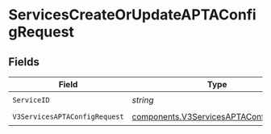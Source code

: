 # ServicesCreateOrUpdateAPTAConfigRequest


## Fields

| Field                                                                                            | Type                                                                                             | Required                                                                                         | Description                                                                                      |
| ------------------------------------------------------------------------------------------------ | ------------------------------------------------------------------------------------------------ | ------------------------------------------------------------------------------------------------ | ------------------------------------------------------------------------------------------------ |
| `ServiceID`                                                                                      | *string*                                                                                         | :heavy_check_mark:                                                                               | N/A                                                                                              |
| `V3ServicesAPTAConfigRequest`                                                                    | [components.V3ServicesAPTAConfigRequest](../../models/components/v3servicesaptaconfigrequest.md) | :heavy_check_mark:                                                                               | N/A                                                                                              |
